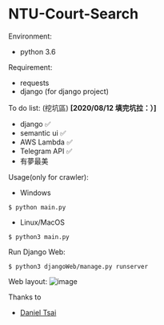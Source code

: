 # NTU-Court-Search
Environment:
* python 3.6

Requirement:
* requests
* django (for django project)

To do list: (挖坑區) **[2020/08/12 填完坑拉：）]**
* django :white_check_mark:
* semantic ui :white_check_mark:
* AWS Lambda :white_check_mark:
* Telegram API :white_check_mark:
* 有夢最美

Usage(only for crawler):
* Windows
```
$ python main.py
```

* Linux/MacOS
```
$ python3 main.py
```

Run Django Web:
```
$ python3 djangoWeb/manage.py runserver
```

Web layout:
![image](https://i.imgur.com/JhEjh4h.png)

Thanks to
- [Daniel Tsai](https://github.com/daniel0076)
